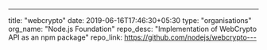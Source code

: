 ---
title: "webcrypto"
date: 2019-06-16T17:46:30+05:30
type: "organisations"
org_name: "Node.js Foundation"
repo_desc: "Implementation of WebCrypto API as an npm package"
repo_link: https://github.com/nodejs/webcrypto---